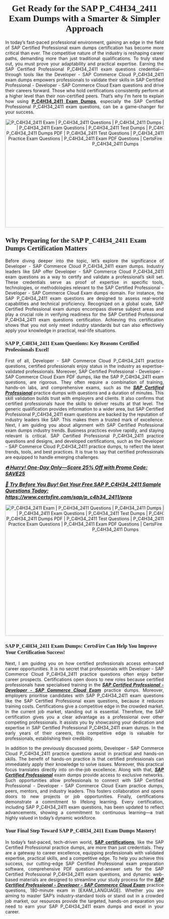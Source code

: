 <h1 style="text-align: center;"><strong><span style="display:block; color:#Black; "><span style="font-family:Times New Roman,Times,serif;">Get Ready for the SAP P_C4H34_2411 Exam Dumps with a Smarter & Simpler Approach</span></span></strong></h1>

<p style="text-align:justify">In today’s fast-paced professional environment, gaining an edge in the field of SAP Certified Professional exam dumps certification has become more critical than ever. The competitive nature of the industry is reshaping career paths, demanding more than just traditional qualifications. To truly stand out, you must prove your adaptability and practical expertise. Earning the SAP Certified Professional P_C4H34_2411 exam questions credential—through tools like the Developer - SAP Commerce Cloud P_C4H34_2411 exam dumps empowers professionals to validate their skills in SAP Certified Professional - Developer - SAP Commerce Cloud Exam questions and drive their careers forward. Those who hold certifications consistently perform at a higher level than their non-certified peers. That’s why I’m here to explain how using <a href="https://www.certsfire.com/sap/p_c4h34_2411/prep"><strong>P_C4H34_2411 Exam Dumps</strong></a>, especially the SAP Certified Professional P_C4H34_2411 exam questions, can be a game-changer for your success.</p>

<p style="text-align: center;"><img alt="P_C4H34_2411 Exam | P_C4H34_2411 Questions | P_C4H34_2411 Dumps | P_C4H34_2411 Exam Dumps | P_C4H34_2411 Exam Questions | P_C4H34_2411 Test Dumps | P_C4H34_2411 PDF Questions | P_C4H34_2411 Dumps PDF | P_C4H34_2411 Test Questions | P_C4H34_2411 Braindumps | P_C4H34_2411 Practice Exam Questions | P_C4H34_2411 Exam PDF Questions | CertsFire P_C4H34_2411 Dumps | SAP P_C4H34_2411 Dumps" src="https://i.ibb.co/PGrN2dBj/certs5.jpg" style="width: 700px; height: 344px;" /></p>

<h2><strong><span style="display:block; color:#Black; "><span style="font-family:Times New Roman,Times,serif;">Why Preparing for the SAP P_C4H34_2411 Exam Dumps Certification Matters </span></span></strong></h2>

<p style="text-align:justify">Before diving deeper into the topic, let’s explore the significance of Developer - SAP Commerce Cloud P_C4H34_2411 exam dumps. Industry leaders like SAP offer Developer - SAP Commerce Cloud P_C4H34_2411 exam questions as a way to certify and validate a professional’s skill set. These credentials serve as proof of expertise in specific tools, technologies, or methodologies relevant to the SAP Certified Professional - Developer - SAP Commerce Cloud Exam dumps domain. For instance, the SAP P_C4H34_2411 exam questions are designed to assess real-world capabilities and technical proficiency. Recognized on a global scale, SAP Certified Professional exam dumps encompass diverse subject areas and play a crucial role in verifying readiness for the SAP Certified Professional P_C4H34_2411 exam questions certification. Achieving this certification shows that you not only meet industry standards but can also effectively apply your knowledge in practical, real-life situations.</p>

<h3><strong><span style="display:block; color:#Black; "><span style="font-family:Times New Roman,Times,serif;">SAP P_C4H34_2411 Exam Questions: Key Reasons Certified Professionals Excel!</span></span></strong></h3>

<p style="text-align:justify">First of all, Developer - SAP Commerce Cloud P_C4H34_2411 practice questions, certified professionals enjoy status in the industry as expertise-validated professionals. Moreover, SAP Certified Professional - Developer - SAP Commerce Cloud Exam PDF dumps, like the SAP P_C4H34_2411 exam questions, are rigorous. They often require a combination of training, hands-on labs, and comprehensive exams, such as the <u><em><strong>SAP Certified Professional</strong></em></u> practice dumps with questions and a duration of minutes. This skill validation builds trust with employers and clients. It also confirms that certified professionals have the skills to deliver results at that level. The generic qualification provides information to a wider area, but SAP Certified Professional P_C4H34_2411 exam questions are backed by the reputation of industry leaders like SAP. This makes them a trusted mark of excellence. Next, I am guiding you about alignment with SAP Certified Professional exam dumps industry trends. Business practices evolve rapidly, and staying relevant is critical. SAP Certified Professional P_C4H34_2411 practice questions and designs, and developed certifications, such as the Developer - SAP Commerce Cloud P_C4H34_2411 practice dumps, to reflect the latest trends, tools, and best practices. It is true to say that certified professionals are equipped to handle emerging challenges.</p>

<p><u><span style="font-size:16px;"><strong><em>🔥 Hurry! One-Day Only—Score 25% Off with Promo Code: SAVE25</em></strong></span></u></p>

<p><span style="font-size:16px;"><u><strong><em>📘 Try Before You Buy! Get Your Free SAP P_C4H34_2411 Sample Questions Today:</em></strong></u> <strong><em><u><a href="https://www.certsfire.com/sap/p_c4h34_2411/prep">https://www.certsfire.com/sap/p_c4h34_2411/prep</a></u></em></strong></span></p>

<p style="text-align: center;"><img alt="P_C4H34_2411 Exam | P_C4H34_2411 Questions | P_C4H34_2411 Dumps | P_C4H34_2411 Exam Dumps | P_C4H34_2411 Exam Questions | P_C4H34_2411 Test Dumps | P_C4H34_2411 PDF Questions | P_C4H34_2411 Dumps PDF | P_C4H34_2411 Test Questions | P_C4H34_2411 Braindumps | P_C4H34_2411 Practice Exam Questions | P_C4H34_2411 Exam PDF Questions | CertsFire P_C4H34_2411 Dumps | SAP P_C4H34_2411 Dumps" src="https://i.ibb.co/Y7vLZbGy/certs6.jpg" style="width: 700px; height: 416px;" /></p>

<h3><strong><span style="display:block; color:#Black; "><span style="font-family:Times New Roman,Times,serif;">SAP P_C4H34_2411 Exam Dumps: CertsFire Can Help You Improve Your Certification Success!</span></span></strong></h3>

<p style="text-align:justify">Next, I am guiding you on how certified professionals access enhanced career opportunities. It is no secret that professionals with Developer - SAP Commerce Cloud P_C4H34_2411 practice questions often enjoy better career prospects. Certifications open doors to new roles because certified professionals have specialised training in the <u><em><strong>SAP Certified Professional - Developer - SAP Commerce Cloud Exam</strong></em></u> practice dumps. Moreover, employers prioritise candidates with SAP P_C4H34_2411 exam questions like the SAP Certified Professional exam questions, because it reduces training costs. Certifications give a competitive edge in the crowded market. In the current job market, standing out is essential. Therefore, the SAP certification gives you a clear advantage as a professional over other competing professionals. It assists you by showcasing your dedication and expertise in SAP Certified Professional P_C4H34_2411 exam dumps. In the early years of their careers, this competitive edge is valuable for professionals, establishing their credibility.</p>

<p style="text-align:justify">In addition to the previously discussed points, Developer - SAP Commerce Cloud P_C4H34_2411 practice questions assist in practical and hands-on skills. The benefit of hands-on practice is that certified professionals can immediately apply their knowledge to solve issues. Moreover, this practical focus translates directly into on-the-job excellence. Along with that, <u><em><strong>SAP Certified Professional</strong></em></u> exam dumps provide access to exclusive networks. Such opportunities allow professionals to connect with SAP Certified Professional - Developer - SAP Commerce Cloud Exam practice dumps, peers, mentors, and industry leaders. This fosters collaboration and opens doors to new projects or job opportunities. Finally, certifications demonstrate a commitment to lifelong learning. Every certification, including SAP P_C4H34_2411 exam questions, has been updated to reflect advancements, showing a commitment to continuous learning—a trait highly valued in today’s dynamic workforce.</p>

<h3><strong><span style="display:block; color:#Black; "><span style="font-family:Times New Roman,Times,serif;">Your Final Step Toward SAP P_C4H34_2411 Exam Dumps Mastery!</span></span></strong></h3>

<p style="text-align:justify">In today’s fast-paced, tech-driven world, <strong><a href="https://www.certsfire.com/exams/sap">SAP certifications</a></strong>, like the SAP Certified Professional practice dumps, are more than just credentials. They are a gateway to career excellence, equipping professionals with validated expertise, practical skills, and a competitive edge. To help you achieve this success, our cutting-edge SAP Certified Professional exam preparation software, comprehensive PDF question-and-answer sets for the SAP Certified Professional P_C4H34_2411 exam questions, and dynamic web-based materials are designed to streamline your study process for the <u><em><strong>SAP Certified Professional - Developer - SAP Commerce Cloud Exam</strong></em></u> practice questions, 180-minute exam in [EXAM_LANGUAGE]. Whether you are aiming to master SAP’s industry-standard tools or stand out in a crowded job market, our resources provide the targeted, hands-on preparation you need to earn your SAP P_C4H34_2411 exam dumps and excel in your career.</p>
